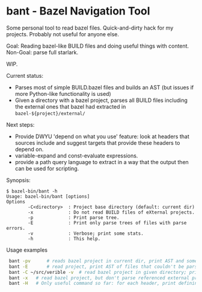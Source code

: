 bant - Bazel Navigation Tool
============================

Some personal tool to read bazel files. Quick-and-dirty hack for my projects.
Probably not useful for anyone else.

Goal: Reading bazel-like BUILD files and doing useful things with content.
Non-Goal: parse full starlark.

WIP.

Current status:
 * Parses most of simple BUILD.bazel files and builds an AST (but issues
   if more Python-like functionality is used)
 * Given a directory with a bazel project, parses all BUILD files including
   the external ones that bazel had extracted in `bazel-${project}/external/`

Next steps:
  * Provide DWYU 'depend on what you use' feature: look at headers that
    sources include and suggest targets that provide these headers to depend
    on.
  * variable-expand and const-evaluate expressions.
  * provide a path query language to extract in a way that the output
    then can be used for scripting.

Synopsis:

```
$ bazel-bin/bant -h
Usage: bazel-bin/bant [options]
Options
        -C<directory>  : Project base directory (default: current dir)
        -x             : Do not read BUILD files of eXternal projects.
        -p             : Print parse tree.
        -E             : Print only parse trees of files with parse errors.
        -v             : Verbose; print some stats.
        -h             : This help.
```

Usage examples

```bash
 bant -pv      # reads bazel project in current dir, print AST and some stats
 bant -E       # read project, print AST of files that couldn't be parsed
 bant -C ~/src/verible -v  # read bazel project in given directory; print stats
 bant -x   # read bazel project, but don't parse referenced external projects
 bant -H   # Only useful command so far: for each header, print defining lib
```
